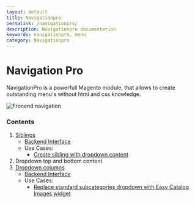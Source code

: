 ```yaml
---
layout: default
title: Navigationpro
permalink: /navigationpro/
description: Navigationpro documentation
keywords: nanigationpro, menu
category: Navigationpro
---
```


# Navigation Pro

NavigationPro is a powerfull Magento module, that allows to create outstanding
menu's without html and css knowledge.

![Fronend navigation](https://cldup.com/ilpzHHCngW-2000x2000.png)

### Contents
 1. [Siblings](siblings/)
    - [Backend Interface](siblings/#backend)
    - Use Cases:
      - [Create sibling with dropdown content](siblings/sibling-with-dropdown-content/)
 2. Dropdown top and bottom content
 3. [Dropdown columns](dropdown-columns/)
    - [Backend Interface](dropdown-columns/#backend)
    - Use Cases:
      - [Replace standard subcategories dropdown with Easy Catalog Images widget](dropdown-columns/easycatalogimages-widget/)
